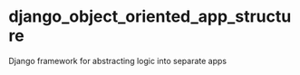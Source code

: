 django_object_oriented_app_structure
====================================

Django framework for abstracting logic into separate apps 
